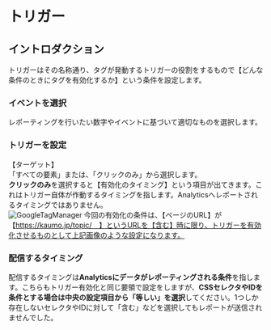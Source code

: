 # トリガー
## イントロダクション
トリガーはその名称通り、タグが発動するトリガーの役割をするもので【どんな条件のときにタグを有効化するか】という条件を設定します。

### イベントを選択
レポーティングを行いたい数字やイベントに基づいて適切なものを選択します。
### トリガーを設定
  【ターゲット】<br>
  「すべての要素」または、「クリックのみ」から選択します。<br>
  **クリックのみ**を選択すると【有効化のタイミング】という項目が出てきます。これはトリガー自体が作動するタイミングを指します。Analyticsへレポートされるタイミングではありません。<br>
![GoogleTagManager](https://github.com/sho0110/GoogleTagManager/blob/master/images/trigger2.png)
  今回の有効化の条件は、【ページのURL】が【https://kaumo.jp/topic/　】というURLを【含む】時に限り、トリガーを有効化させるものとして上記画像のような設定になります。
### 配信するタイミング
配信するタイミングは**Analyticsにデータがレポーティングされる条件**を指します。こちらもトリガー有効化と同じ要領で設定をしますが、**CSSセレクタやIDを条件とする場合は中央の設定項目から「等しい」を選択**してください。1つしか存在しないセレクタやIDに対して「含む」などを選択してもレポートが送信されませんでした。
